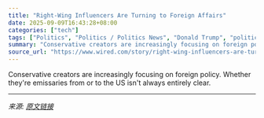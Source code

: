 ```yaml
---
title: "Right-Wing Influencers Are Turning to Foreign Affairs"
date: 2025-09-09T16:43:28+08:00
categories: ["tech"]
tags: ["Politics", "Politics / Politics News", "Donald Trump", "politics", "Social Media", "influencer", "Israel", "Europe", "Opportunity Knocks"]
summary: "Conservative creators are increasingly focusing on foreign policy. Whether they're emissaries from or to the US isn't always entirely clear."
source_url: "https://www.wired.com/story/right-wing-influencers-are-turning-to-foreign-affairs/"
---
```


Conservative creators are increasingly focusing on foreign policy. Whether they're emissaries from or to the US isn't always entirely clear.

---

*来源: [原文链接](https://www.wired.com/story/right-wing-influencers-are-turning-to-foreign-affairs/)*
